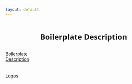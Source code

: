 ```yaml
---
layout: default
---
```


<div style="color: black; width: 15%; height: 160px; margin-top: 60px; position: absolute; display: flex; flex-direction: column; justify-content: space-evenly">
    <a href="/boilerPlate" class="nav-url" style="text-decoration: underline;">
        Boilerplate Description
    </a>
    <a href="https://drive.google.com/drive/folders/1Yp6jFiHsZtldV-AHhOVIGjldQE6L6UFL?usp=sharing" class="nav-url">
        Logos
    </a>
</div>

<div style="font-size: 12pt; font-family: 'Open Sans', sans-serif; font-weight: 300; margin-left: 22%; overflow: scroll; width: 75%;">
    <h2>Boilerplate Description</h2>
</div>
